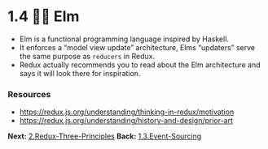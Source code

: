 # 1.4 👩‍🎤 Elm

- Elm is a functional programming language inspired by Haskell. 
- It enforces a “model view update” architecture, Elms “updaters” serve the same purpose as `reducers` in Redux.
- Redux actually recommends you to read about the Elm architecture and says it will look there for inspiration.

### Resources
- https://redux.js.org/understanding/thinking-in-redux/motivation
- https://redux.js.org/understanding/history-and-design/prior-art

**Next:** [2.Redux-Three-Principles](2.Redux-Three-Principles.md)
**Back:** [1.3.Event-Sourcing](1.3.Event-Sourcing.md)